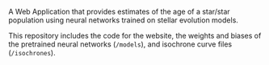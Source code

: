 A Web Application that provides estimates of the age of a star/star population using neural networks trained on stellar evolution models.

This repository includes the code for the website, the weights and biases of the pretrained neural networks (`/models`), and isochrone curve files (`/isochrones`).